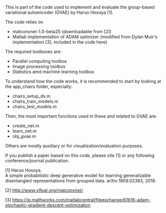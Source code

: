 This is part of the code used to implement and evaluate the group-based variational autoencoder (GVAE) by Haruo Hosoya [1].

The code relies on
  * matconvnet-1.0-beta25 (downloadable from [2])
  * Matlab implementation of ADAM optimizer (modified from Dylan Muir's implementation [3]; included in the code here)

The required toolboxes are:
  * Parallel computing toolbox
  * Image processing toolbox
  * Statistics amd machine learning toolbox

To understand how the code works, it is recommended to start by looking at the app_chairs folder, especially:
  * chairs_setup_ds.m
  * chairs_train_models.m
  * chairs_test_models.m

Then, the most important functions used in these and related to GVAE are:
  * create_net.m
  * learn_net.m
  * obj_gvae.m

Others are mostly auxiliary or for visualization/evaluation purposes.

If you publish a paper based on this code, please cite [1] or any following conference/journal publication.

[1] Haruo Hosoya.  
A simple probabilistic deep generative model for learning generalizable disentangled representations from grouped data.  arXiv:1809.02383, 2018.

[2] http://www.vlfeat.org/matconvnet/

[3] https://jp.mathworks.com/matlabcentral/fileexchange/61616-adam-stochastic-gradient-descent-optimization
